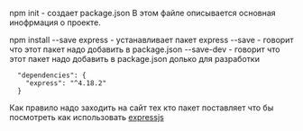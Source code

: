 npm init - создает package.json
В этом файле описывается основная инофрмация о проекте.

npm install --save express - устанавливает пакет express
--save - говорит что этот пакет надо добавить в package.json
--save-dev  - говорит что этот пакет надо добавить в package.json долько для разработки

```
  "dependencies": {
    "express": "^4.18.2"
  }
```

Как правило надо заходить на сайт тех кто пакет поставляет что бы посмотреть как использовать
[expressjs](https://expressjs.com/ru/starter/installing.html)

